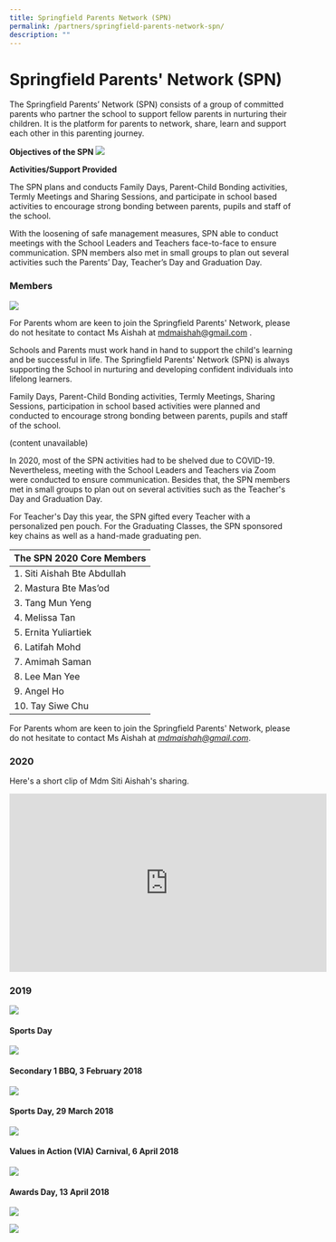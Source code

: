 ```yaml
---
title: Springfield Parents Network (SPN)
permalink: /partners/springfield-parents-network-spn/
description: ""
---
```

# **Springfield Parents' Network (SPN)**
The Springfield Parents’ Network (SPN) consists of a group of committed parents who partner the school to support fellow parents in nurturing their children. It is the platform for parents to network, share, learn and support each other in this parenting journey. 

**Objectives of the SPN**
![](/images/SPNN.png)

**Activities/Support Provided**

The SPN plans and conducts Family Days, Parent-Child Bonding activities, Termly Meetings and Sharing Sessions, and participate in school based activities to encourage strong bonding between parents, pupils and staff of the school.

With the loosening of safe management measures, SPN able to conduct meetings with the School Leaders and Teachers face-to-face to ensure communication. SPN members also met in small groups to plan out several activities such the Parents’ Day, Teacher’s Day and Graduation Day. 

### Members

![](/images/Exco%20members.png)


For Parents whom are keen to join the Springfield Parents' Network, please do not hesitate to contact Ms Aishah at mdmaishah@gmail.com .










Schools and Parents must work hand in hand to support the child's learning and be successful in life. The Springfield Parents' Network (SPN) is always supporting the School in nurturing and developing confident individuals into lifelong learners.  
  
Family Days, Parent-Child Bonding activities, Termly Meetings, Sharing Sessions, participation in school based activities were planned and conducted to encourage strong bonding between parents, pupils and staff of the school.

(content unavailable) 

In 2020, most of the SPN activities had to be shelved due to COVID-19. Nevertheless, meeting with the School Leaders and Teachers via Zoom were conducted to ensure communication. Besides that, the SPN members met in small groups to plan out on several activities such as the Teacher's Day and Graduation Day.  
  
For Teacher's Day this year, the SPN gifted every Teacher with a personalized pen pouch. For the Graduating Classes, the SPN sponsored key chains as well as a hand-made graduating pen.



| The SPN 2020 Core Members 	|
| ---	|
| 1. Siti Aishah Bte Abdullah 	|
| 2. Mastura Bte Mas’od 	|
| 3. Tang Mun Yeng 	|
| 4. Melissa Tan 	|
| 5. Ernita Yuliartiek 	|
| 6. Latifah Mohd 	|
| 7. Amimah Saman 	|
| 8. Lee Man Yee 	|
| 9. Angel Ho 	|
| 10. Tay Siwe Chu 	|

For Parents whom are keen to join the Springfield Parents' Network, please do not hesitate to contact Ms Aishah at [_mdmaishah@gmail.com_](mailto:mdmaishah@gmail.com).

### 2020

Here's a short clip of Mdm Siti Aishah's sharing.

<iframe width="560" height="315" src="https://www.youtube.com/embed/TwqPN7JJM3w" title="YouTube video player" frameborder="0" allow="accelerometer; autoplay; clipboard-write; encrypted-media; gyroscope; picture-in-picture" allowfullscreen></iframe>

### 2019

![](/images/SPN%20-1.jpg)

#### Sports Day

![](/images/SPN_SportsDay.jpg)

#### Secondary 1 BBQ, 3 February 2018

![](/images/SPN-2.jpg)

#### Sports Day, 29 March 2018

![](/images/SPN%20-%203.jpg)

#### Values in Action (VIA) Carnival, 6 April 2018

![](/images/Carnival%202018.jpg)

#### Awards Day, 13 April 2018

![](/images/Springfield%20Awards%20Day%202018%20(3).jpg)

![](/images/SPN-4.jpg)